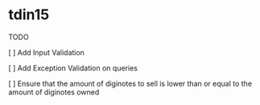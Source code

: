 # tdin15

TODO

[ ] Add Input Validation

[ ] Add Exception Validation on queries

[ ] Ensure that the amount of diginotes to sell is lower than or equal to the amount of diginotes owned
